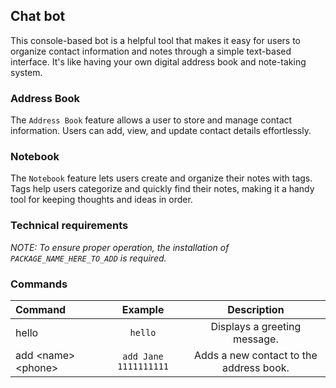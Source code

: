 ## Chat bot
This console-based bot is a helpful tool that makes it easy for users to organize contact information and notes through a simple text-based interface. It's like having your own digital address book and note-taking system.

### Address Book
The `Address Book` feature allows a user to store and manage contact information. Users can add, view, and update contact details effortlessly.

### Notebook
The `Notebook` feature lets users create and organize their notes with tags. Tags help users categorize and quickly find their notes, making it a handy tool for keeping thoughts and ideas in order.

### Technical requirements
*NOTE: To ensure proper operation, the installation of `PACKAGE_NAME_HERE_TO_ADD` is required.*

### Commands
| Command | Example | Description |
|:-------|:-------:|:-----------:|
| hello | `hello` | Displays a greeting message. |
| add &lt;name&gt; &lt;phone&gt; | `add Jane 1111111111` | Adds a new contact to the address book. |
